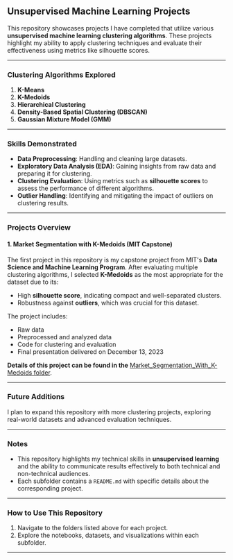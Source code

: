 ## Unsupervised Machine Learning Projects

This repository showcases projects I have completed that utilize various **unsupervised machine learning clustering algorithms**. These projects highlight my ability to apply clustering techniques and evaluate their effectiveness using metrics like silhouette scores.

---

### **Clustering Algorithms Explored**
1. **K-Means**
2. **K-Medoids**
3. **Hierarchical Clustering**
4. **Density-Based Spatial Clustering (DBSCAN)**
5. **Gaussian Mixture Model (GMM)**

---

### **Skills Demonstrated**
- **Data Preprocessing**: Handling and cleaning large datasets.
- **Exploratory Data Analysis (EDA)**: Gaining insights from raw data and preparing it for clustering.
- **Clustering Evaluation**: Using metrics such as **silhouette scores** to assess the performance of different algorithms.
- **Outlier Handling**: Identifying and mitigating the impact of outliers on clustering results.

---

### **Projects Overview**
#### 1. **Market Segmentation with K-Medoids (MIT Capstone)**
The first project in this repository is my capstone project from MIT's **Data Science and Machine Learning Program**. After evaluating multiple clustering algorithms, I selected **K-Medoids** as the most appropriate for the dataset due to its:
- High **silhouette score**, indicating compact and well-separated clusters.
- Robustness against **outliers**, which was crucial for this dataset.

The project includes:
- Raw data
- Preprocessed and analyzed data
- Code for clustering and evaluation
- Final presentation delivered on December 13, 2023

**Details of this project can be found in the** [Market_Segmentation_With_K-Medoids folder](https://github.com/Garlid/Unsupervised-Machine-Learning/tree/main/Market_Segmentation_With_K-Medoids).

---

### **Future Additions**
I plan to expand this repository with more clustering projects, exploring real-world datasets and advanced evaluation techniques.

---

### Notes
- This repository highlights my technical skills in **unsupervised learning** and the ability to communicate results effectively to both technical and non-technical audiences.
- Each subfolder contains a `README.md` with specific details about the corresponding project.

---

### **How to Use This Repository**
1. Navigate to the folders listed above for each project.
2. Explore the notebooks, datasets, and visualizations within each subfolder.

---
